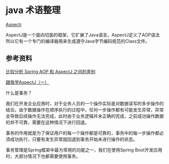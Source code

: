 # java 术语整理

[Aspectj](http://baike.baidu.com/link?url=1ZWlqAfIJH5_rf87oCXGd8LBBcpKaFs_778TS3HrLa137DZbS8w0llgeX6AgfJGui-5kyGzDpS_WEMY-bmsnn_)

AspectJ是一个面向切面的框架，它扩展了Java语言。AspectJ定义了AOP语法所以它有一个专门的编译器用来生成遵守Java字节编码规范的Class文件。

## 参考资料

[比较分析 Spring AOP 和 AspectJ 之间的差别](http://www.oschina.net/translate/comparative_analysis_between_spring_aop_and_aspectj)

[跟我学AspectJ（一）](http://blog.csdn.net/starchu1981/article/details/15557)


什么是事务？

我们在开发企业应用时，对于业务人员的一个操作实际是对数据读写的多步操作的结合。由于数据操作在顺序执行的过程中，任何一步操作都有可能发生异常，异常会导致后续操作无法完成，此时由于业务逻辑并未正确的完成，之前成功操作数据的并不可靠，需要在这种情况下进行回退。

事务的作用就是为了保证用户的每一个操作都是可靠的，事务中的每一步操作都必须成功执行，只要有发生异常就回退到事务开始未进行操作的状态。

事务管理是Spring框架中最为常用的功能之一，我们在使用Spring Boot开发应用时，大部分情况下也都需要使用事务。